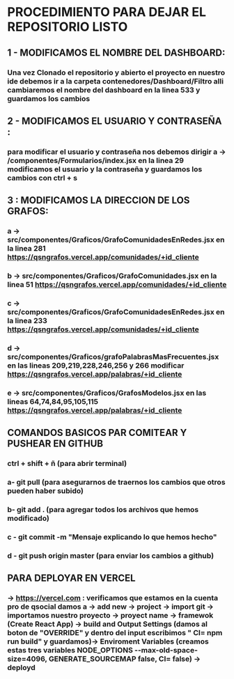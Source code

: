 # PROCEDIMIENTO PARA DEJAR EL REPOSITORIO LISTO

## 1 - MODIFICAMOS EL NOMBRE DEL DASHBOARD:  
###  Una vez Clonado el repositorio y abierto el proyecto en nuestro ide debemos ir a la carpeta contenedores/Dashboard/Filtro alli cambiaremos el nombre del dashboard en la linea 533  y guardamos los cambios 

## 2 - MODIFICAMOS EL USUARIO Y CONTRASEÑA : 
### para modificar el usuario y contraseña nos debemos dirigir a -> /componentes/Formularios/index.jsx en la linea 29 modificamos el usuario y la contraseña y guardamos los cambios con ctrl + s

## 3 :  MODIFICAMOS LA DIRECCION DE LOS GRAFOS: 
### a -> src/componentes/Graficos/GrafoComunidadesEnRedes.jsx en la linea 281 https://qsngrafos.vercel.app/comunidades/+id_cliente 
### b -> src/componentes/Graficos/GrafoComunidades.jsx en la linea 51 https://qsngrafos.vercel.app/comunidades/+id_cliente
### c -> src/componentes/Graficos/GrafoComunidadesEnRedes.jsx en la linea 233 https://qsngrafos.vercel.app/comunidades/+id_cliente
### d -> src/componentes/Graficos/grafoPalabrasMasFrecuentes.jsx en las lineas 209,219,228,246,256 y 266 modificar https://qsngrafos.vercel.app/palabras/+id_cliente
### e -> src/componentes/Graficos/GrafosModelos.jsx en las lineas 64,74,84,95,105,115 https://qsngrafos.vercel.app/palabras/+id_cliente

## COMANDOS BASICOS PAR COMITEAR Y PUSHEAR EN GITHUB
### ctrl + shift + ñ (para abrir terminal)
### a- git pull (para asegurarnos de traernos los cambios  que otros pueden haber subido)
### b- git add . (para agregar todos los archivos que hemos modificado)
### c - git commit -m "Mensaje explicando lo que hemos hecho"
### d - git push origin master (para enviar los cambios a github)

## PARA DEPLOYAR EN VERCEL
###  -> https://vercel.com : verificamos que estamos en la cuenta pro de qsocial damos a -> add new -> project -> import git -> importamos nuestro proyecto -> proyect name -> framewok (Create React App) -> build and Output Settings (damos al boton de "OVERRIDE" y dentro del input escribimos " CI= npm run build" y guardamos)-> Enviroment Variables (creamos estas tres variables NODE_OPTIONS  --max-old-space-size=4096, GENERATE_SOURCEMAP  false, CI= false) -> deployd